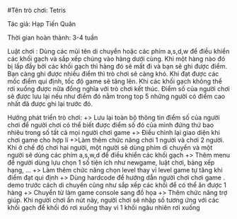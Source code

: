 #Tên trò chơi: Tetris

Tác giả: Hạp Tiến Quân

Thời gian hoàn thành: 3-4 tuần

Luật chơi : Dùng các mũi tên di chuyển hoặc các phím a,s,d,w để điều khiển các khối gạch và sắp xếp chúng vào hàng dưới cùng. Khi một hàng nào đó bị lấp đầy bởi các khối gạch thì hàng đó sẽ mất đi và bạn sẽ ghi được điểm. Bạn càng ghi được nhiều điểm thì trò chơi sẽ càng khó. Khi đạt được các mốc điểm qui định, tốc độ game sẽ tăng lên. Khi các khối gạch không thể rơi xuống được nữa đồng nghĩa với trò chơi kết thúc. Điểm số của người chơi sẽ được lưu lại nếu như điểm đó nằm trong top 5 những người có điểm cao nhất đã được ghi lại trước đó.

Hướng phát triển trò chơi:
  +> Lưu lại toàn bộ thông tin điểm số của người chơi để người chơi có thể biết được điểm số đó của mình đứng thứ bao nhiêu trong số tất cả mọi người chơi game
  +> Điều chỉnh lại giao diện khi chơi game cho hợp lí
  +>Làm thêm chức năng chơi 1 người và chơi 2 người. Khi ở chế độ chơi hai người, một người sẽ dùng phím di chuyển và một người sẽ dùng các phím a,s,w,d để điều khiển các khối gạch
  +> Thêm menu để người dùng lựu chọn 1 số tiện ích như newgame, luật chơi, bảng xếp hạng, ...
  +> Làm thêm chức năng chọn level thay vì level game tự tăng khi điểm đạt qui định
  +> Dùng hardcode để hướng dẫn người chơi chơi game . demo trước cách di chuyển cũng như sắp xếp các khối để có thể ăn được 1 hàng
  +> Chuyển từ làm game console sang đồ họa
  +> Thêm chức năng trợ giúp. Khi người chơi ấn nút này, người chơi sẽ nhập số tương ứng với các khối gạch để khối đó rơi xuống thay vì 1 khối ngãu nhiên rơi xuống
  
 
